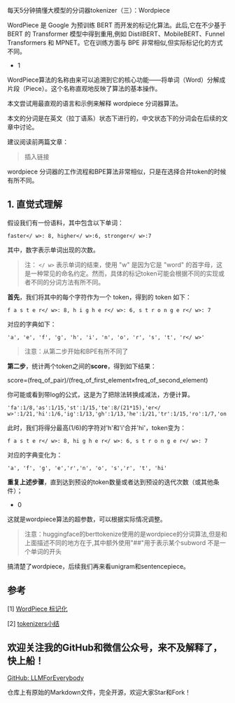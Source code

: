 每天5分钟搞懂大模型的分词器tokenizer（三）：Wordpiece


WordPiece 是 Google 为预训练 BERT 而开发的标记化算法。此后,它在不少基于 BERT 的 Transformer 模型中得到重用,例如 DistilBERT、MobileBERT、Funnel Transformers 和 MPNET。它在训练方面与 BPE 非常相似,但实际标记化的方式不同。

- 1

WordPiece算法的名称由来可以追溯到它的核心功能——将单词（Word）分解成片段（Piece）。这个名称直观地反映了算法的基本操作。

本文尝试用最直观的语言和示例来解释 wordpiece 分词器算法。

本文的分词是在英文（拉丁语系）状态下进行的，中文状态下的分词会在后续的文章中讨论。

建议阅读前两篇文章：

> 插入链接

wordpiece 分词器的工作流程和BPE算法非常相似，只是在选择合并token的时候有所不同。

## 1. 直觉式理解

假设我们有一份语料，其中包含以下单词：

```plaintext
faster</ w>: 8, higher</ w>:6, stronger</ w>:7
```
其中，数字表示单词出现的次数。

>注： `</ w>` 表示单词的结束，使用 "w" 是因为它是 "word" 的首字母，这是一种常见的命名约定。然而，具体的标记token可能会根据不同的实现或者不同的分词方法有所不同。

**首先**，我们将其中的每个字符作为一个 token，得到的 token 如下：
```plaintext
f a s t e r</ w>: 8, h i g h e r</ w>: 6, s t r o n g e r</ w>: 7
```

对应的字典如下：
```plaintext
'a', 'e', 'f', 'g', 'h', 'i', 'n', 'o', 'r', 's', 't', 'r</ w>'
```

> 注意：从第二步开始和BPE有所不同了

**第二步**，统计两个token之间的**score**，得到如下结果：

score=(freq_of_pair)/(freq_of_first_element×freq_of_second_element)

你可能或看到带log的公式，这是为了把除法转换成减法，方便计算。

```plaintext
'fa':1/8,'as':1/15,'st':1/15,'te':8/(21*15),'er</ w>':1/21,'hi':1/6,'ig':1/13,'gh':1/13,'he':1/21,'tr':1/15,'ro':1/7,'on':1/7,'ng':1/13,'ge':7/(13*21)
```

此时，我们将得分最高(1/6)的字符对'h'和'i'合并'hi'，token变为：

```plaintext
f a s t e r</ w>: 8, hi g h e r</ w>: 6, s t r o n g e r</ w>: 7
```
对应的字典变化为：
```plaintext
'a', 'f', 'g', 'e','r','n', 'o', 's','r', 't', 'hi'
```

**重复上述步骤**，直到达到预设的token数量或者达到预设的迭代次数（或其他条件）；

- 0

这就是wordpiece算法的超参数，可以根据实际情况调整。

> 注意：huggingface的berttokenize使用的是wordpiece的分词算法,但是和上面描述不同的地方在于,其中额外使用"##"用于表示某个subword 不是一个单词的开头

搞清楚了wordpiece，后续我们再来看unigram和sentencepiece。

## 参考

[1] [WordPiece 标记化](https://huggingface.co/learn/nlp-course/zh-CN/chapter6/6?fw=pt)

[2] [tokenizers小结](https://zhuanlan.zhihu.com/p/360290118)

## 欢迎关注我的GitHub和微信公众号，来不及解释了，快上船！

[GitHub: LLMForEverybody](https://github.com/luhengshiwo/LLMForEverybody)

仓库上有原始的Markdown文件，完全开源，欢迎大家Star和Fork！